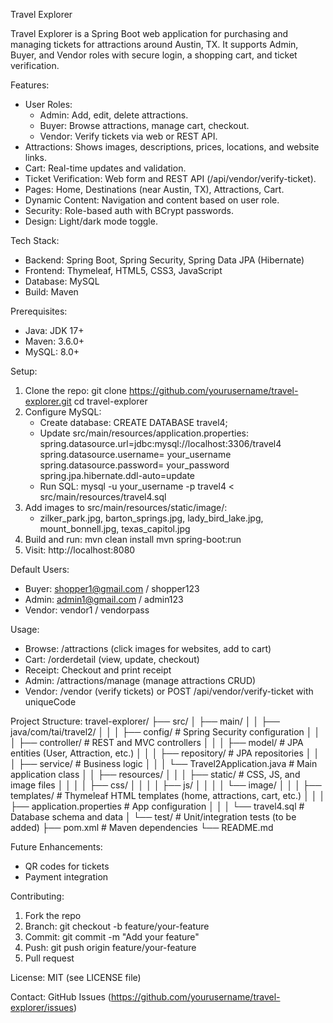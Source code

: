 Travel Explorer

Travel Explorer is a Spring Boot web application for purchasing and managing tickets for attractions around Austin, TX. It supports Admin, Buyer, and Vendor roles with secure login, a shopping cart, and ticket verification.

Features:
- User Roles:
  - Admin: Add, edit, delete attractions.
  - Buyer: Browse attractions, manage cart, checkout.
  - Vendor: Verify tickets via web or REST API.
- Attractions: Shows images, descriptions, prices, locations, and website links.
- Cart: Real-time updates and validation.
- Ticket Verification: Web form and REST API (/api/vendor/verify-ticket).
- Pages: Home, Destinations (near Austin, TX), Attractions, Cart.
- Dynamic Content: Navigation and content based on user role.
- Security: Role-based auth with BCrypt passwords.
- Design: Light/dark mode toggle.

Tech Stack:
- Backend: Spring Boot, Spring Security, Spring Data JPA (Hibernate)
- Frontend: Thymeleaf, HTML5, CSS3, JavaScript
- Database: MySQL
- Build: Maven

Prerequisites:
- Java: JDK 17+
- Maven: 3.6.0+
- MySQL: 8.0+

Setup:
1. Clone the repo:
   git clone https://github.com/yourusername/travel-explorer.git
   cd travel-explorer
2. Configure MySQL:
   - Create database: CREATE DATABASE travel4;
   - Update src/main/resources/application.properties:
     spring.datasource.url=jdbc:mysql://localhost:3306/travel4
     spring.datasource.username=   your_username
     spring.datasource.password=   your_password
     spring.jpa.hibernate.ddl-auto=update
   - Run SQL: mysql -u your_username -p travel4 < src/main/resources/travel4.sql
3. Add images to src/main/resources/static/image/:
   - zilker_park.jpg, barton_springs.jpg, lady_bird_lake.jpg, mount_bonnell.jpg, texas_capitol.jpg
4. Build and run:
   mvn clean install
   mvn spring-boot:run
5. Visit: http://localhost:8080

Default Users:
- Buyer: shopper1@gmail.com / shopper123
- Admin: admin1@gmail.com / admin123
- Vendor: vendor1 / vendorpass

Usage:
- Browse: /attractions (click images for websites, add to cart)
- Cart: /orderdetail (view, update, checkout)
- Receipt: Checkout and print receipt
- Admin: /attractions/manage (manage attractions CRUD)
- Vendor: /vendor (verify tickets) or POST /api/vendor/verify-ticket with uniqueCode

Project Structure:
travel-explorer/
├── src/
│   ├── main/
│   │   ├── java/com/tai/travel2/
│   │   │   ├── config/           # Spring Security configuration
│   │   │   ├── controller/       # REST and MVC controllers
│   │   │   ├── model/            # JPA entities (User, Attraction, etc.)
│   │   │   ├── repository/       # JPA repositories
│   │   │   ├── service/          # Business logic
│   │   │   └── Travel2Application.java  # Main application class
│   │   ├── resources/
│   │   │   ├── static/           # CSS, JS, and image files
│   │   │   │   ├── css/
│   │   │   │   ├── js/
│   │   │   │   └── image/
│   │   │   ├── templates/        # Thymeleaf HTML templates (home, attractions, cart, etc.)
│   │   │   ├── application.properties  # App configuration
│   │   │   └── travel4.sql       # Database schema and data
│   └── test/                     # Unit/integration tests (to be added)
├── pom.xml                       # Maven dependencies
└── README.md

Future Enhancements:
- QR codes for tickets
- Payment integration

Contributing:
1. Fork the repo
2. Branch: git checkout -b feature/your-feature
3. Commit: git commit -m "Add your feature"
4. Push: git push origin feature/your-feature
5. Pull request

License: MIT (see LICENSE file)

Contact: GitHub Issues (https://github.com/yourusername/travel-explorer/issues)
